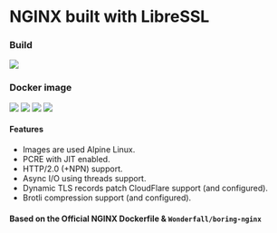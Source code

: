 # **NGINX** built with **LibreSSL**

### Build

[![](https://images.microbadger.com/badges/version/denji/nginx-libressl.svg)](https://microbadger.com/images/denji/nginx-libressl)

### Docker image

[![](https://images.microbadger.com/badges/image/denji/nginx-libressl.svg)](https://microbadger.com/images/denji/nginx-libressl) [![](https://img.shields.io/docker/automated/denji/nginx-libressl.svg)](https://hub.docker.com/r/denji/nginx-libressl/builds/) [![](https://img.shields.io/docker/pulls/denji/nginx-libressl.svg)](https://hub.docker.com/r/denji/nginx-libressl/) [![](https://img.shields.io/docker/stars/denji/nginx-libressl.svg)](https://hub.docker.com/r/denji/nginx-libressl/)

#### Features

- Images are used Alpine Linux.
- PCRE with JIT enabled.
- HTTP/2.0 (+NPN) support.
- Async I/O using threads support.
- Dynamic TLS records patch CloudFlare support (and configured).
- Brotli compression support (and configured).

#### Based on the Official NGINX Dockerfile & `Wonderfall/boring-nginx`
